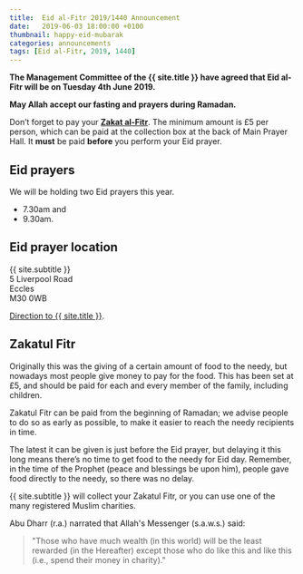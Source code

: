 ```yaml
---
title:  Eid al-Fitr 2019/1440 Announcement
date:   2019-06-03 18:00:00 +0100
thumbnail: happy-eid-mubarak
categories: announcements
tags: [Eid al-Fitr, 2019, 1440]
---
```


**The Management Committee of the {{ site.title }} have agreed that Eid al-Fitr will be on Tuesday 4th June 2019.**

**May Allah accept our fasting and prayers during Ramadan.**

Don’t forget to pay your **[Zakat al-Fitr](#zakatul-fitr)**. The minimum amount is £5 per person, which can be paid at the collection box at the back of Main Prayer Hall. It **must** be paid **before** you perform your Eid prayer.

## Eid prayers

We will be holding two Eid prayers this year.

- 7.30am and
- 9.30am.

## Eid prayer location

{{ site.subtitle }}<br/>
5 Liverpool Road<br/>
Eccles<br/>
M30 0WB

[Direction to {{ site.title }}](https://www.google.co.uk/maps/dir//Eccles+Mosque,+5+Liverpool+Road,+Eccles,+Salford+M30+0WB,+United+Kingdom/).

## Zakatul Fitr

Originally this was the giving of a certain amount of food to the needy, but nowadays most people give money to pay for the food. This has been set at £5, and should be paid for each and every member of the family, including children.

Zakatul Fitr can be paid from the beginning of Ramadan; we advise people to do so as early as possible, to make it easier to reach the needy recipients in time.

The latest it can be given is just before the Eid prayer, but delaying it this long means there’s no time to get food to the needy for Eid day. Remember, in the time of the Prophet (peace and blessings be upon him), people gave food directly to the needy, so there was no delay.

{{ site.subtitle }} will collect your Zakatul Fitr, or you can use one of the many registered Muslim charities.

Abu Dharr (r.a.) narrated that Allah's Messenger (s.a.w.s.) said:

> "Those who have much wealth (in this world) will be the least rewarded (in the Hereafter) except those who do like this and like this (i.e., spend their money in charity)."
